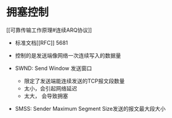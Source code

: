 # 拥塞控制

[[可靠传输工作原理#连续ARQ协议]]

- 标准文档[[RFC]] 5681
- 控制的是发送端像网络一次连续写入的数据量

- SWND: Send Window 发送窗口
  - 限定了发送端能连续发送的TCP报文段数量
  - 太小，会引起网络延迟
  - 太大， 会导致拥塞
- SMSS: Sender Maximum Segment Size发送的报文最大段大小
